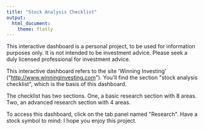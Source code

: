 ```yaml
---
title: "Stock Analysis Checklist"
output: 
  html_document:
    theme: flatly
---
```


This interactive dashboard is a personal project, to be used for information purposes only.  It is not intended to be investment advice. Please seek a duly licensed professional for investment advice.

This interactive dashboard refers to the site 'Winning Investing' ("http://www.winninginvesting.com"). You'll find the section "stock analysis checklist", which is the basis of this dashboard.

The checklist has two sections. One, a basic research section with 8 areas. Two, an advanced research section with 4 areas.

To access this dashboard, click on the tab panel named "Research". Have a stock symbol to mind: I hope you enjoy this project.
